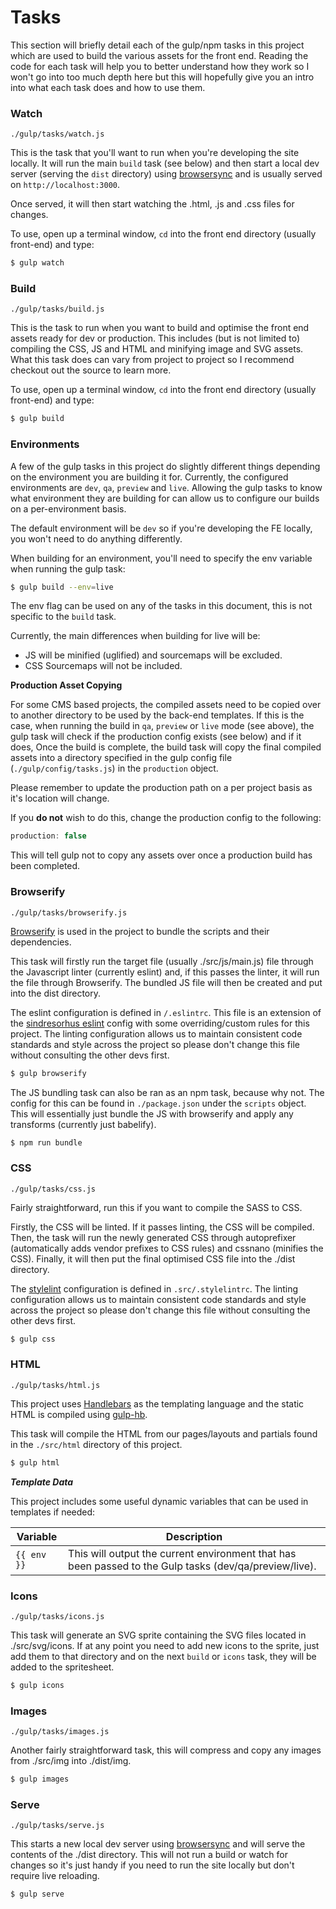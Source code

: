 # Tasks

This section will briefly detail each of the gulp/npm tasks in this project which are used to build the various assets for the front end.
Reading the code for each task will help you to better understand how they work so I won't go into too much depth here but this will hopefully give you an intro into what each task does and how to use them.

### Watch

`./gulp/tasks/watch.js`

This is the task that you'll want to run when you're developing the site locally. It will run the main `build` task (see below) and then start a local dev server (serving the `dist` directory) using [browsersync](https://www.browsersync.io/) and is usually served on `http://localhost:3000`.

Once served, it will then start watching the .html, .js and .css files for changes.

To use, open up a terminal window, `cd` into the front end directory (usually front-end) and type:

```sh
$ gulp watch
```

### Build

`./gulp/tasks/build.js`

This is the task to run when you want to build and optimise the front end assets ready for dev or production.
This includes (but is not limited to) compiling the CSS, JS and HTML and minifying image and SVG assets. What this task does can vary from project to project so I recommend checkout out the source to learn more.

To use, open up a terminal window, `cd` into the front end directory (usually front-end) and type:

```sh
$ gulp build
```

### Environments

A few of the gulp tasks in this project do slightly different things depending on the environment you are building it for. Currently, the configured environments are `dev`, `qa`, `preview` and `live`. Allowing the gulp tasks to know what environment they are building for can allow us to configure our builds on a per-environment basis. 

The default environment will be `dev` so if you're developing the FE locally, you won't need to do anything differently.

When building for an environment, you'll need to specify the env variable when running the gulp task:

```sh
$ gulp build --env=live
```

The env flag can be used on any of the tasks in this document, this is not specific to the `build` task.

Currently, the main differences when building for live will be:

- JS will be minified (uglified) and sourcemaps will be excluded.
- CSS Sourcemaps will not be included.

**Production Asset Copying**

For some CMS based projects, the compiled assets need to be copied over to another directory to be used by the back-end templates. If this is the case, when running the build in `qa`, `preview` or `live` mode (see above), the gulp task will check if the production config exists (see below) and if it does, Once the build is complete, the build task will copy the final compiled assets into a directory specified in the gulp config file (`./gulp/config/tasks.js`) in the `production` object.

Please remember to update the production path on a per project basis as it's location will change.

If you **do not** wish to do this, change the production config to the following:

```js
production: false
```

This will tell gulp not to copy any assets over once a production build has been completed.

### Browserify

`./gulp/tasks/browserify.js`

[Browserify](http://browserify.org/) is used in the project to bundle the scripts and their dependencies.

This task will firstly run the target file (usually ./src/js/main.js) file through the Javascript linter (currently eslint) and, if this passes the linter, it will run the file through Browserify. The bundled JS file will then be created and put into the dist directory.

The eslint configuration is defined in `/.eslintrc`. This file is an extension of the [sindresorhus eslint](https://github.com/sindresorhus/eslint-config-xo) config with some overriding/custom rules for this project. The linting configuration allows us to maintain consistent code standards and style across the project so please don't change this file without consulting the other devs first.

```sh
$ gulp browserify
```

The JS bundling task can also be ran as an npm task, because why not. The config for this can be found in `./package.json` under the `scripts` object.
This will essentially just bundle the JS with browserify and apply any transforms (currently just babelify).

```sh
$ npm run bundle
```


### CSS

`./gulp/tasks/css.js`

Fairly straightforward, run this if you want to compile the SASS to CSS.

Firstly, the CSS will be linted. If it passes linting, the CSS will be compiled. Then, the task will run the newly generated CSS through autoprefixer (automatically adds vendor prefixes to CSS rules) and cssnano (minifies the CSS). Finally, it will then put the final optimised CSS file into the ./dist directory.

The [stylelint](https://github.com/stylelint/stylelint) configuration is defined in `.src/.stylelintrc`. The linting configuration allows us to maintain consistent code standards and style across the project so please don't change this file without consulting the other devs first.

```sh
$ gulp css
```

### HTML

`./gulp/tasks/html.js`

This project uses [Handlebars](http://handlebarsjs.com) as the templating language and the static HTML is compiled using [gulp-hb](https://github.com/shannonmoeller/gulp-hb).

This task will compile the HTML from our pages/layouts and partials found in the `./src/html` directory of this project.

```sh
$ gulp html
```

***Template Data***

This project includes some useful dynamic variables that can be used in templates if needed:

Variable | Description
------------| -----------
`{{ env }}` | This will output the current environment that has been passed to the Gulp tasks (dev/qa/preview/live).


### Icons

`./gulp/tasks/icons.js`

This task will generate an SVG sprite containing the SVG files located in ./src/svg/icons. If at any point you need to add new icons to the sprite, just add them to that directory and on the next `build` or `icons` task, they will be added to the spritesheet.

```sh
$ gulp icons
```

### Images

`./gulp/tasks/images.js`

Another fairly straightforward task, this will compress and copy any images from ./src/img into ./dist/img.

```sh
$ gulp images
```

### Serve

`./gulp/tasks/serve.js`

This starts a new local dev server using [browsersync](https://www.browsersync.io/) and will serve the contents of the ./dist directory. This will not run a build or watch for changes so it's just handy if you need to run the site locally but don't require live reloading.

```sh
$ gulp serve
```

